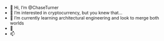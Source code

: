 - 👋 Hi, I’m @ChaseTurner
- 👀 I’m interested in cryptocurrency, but you knew that...
- 🌱 I’m currently learning architectural engineering and look to merge both worlds
- 💞️ 
- 📫 

<!---
ChaseTurner/ChaseTurner is a ✨ special ✨ repository because its `README.md` (this file) appears on your GitHub profile.
You can click the Preview link to take a look at your changes.
--->
